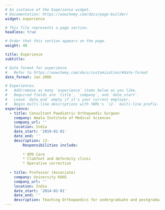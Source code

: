 ```yaml
---
# An instance of the Experience widget.
# Documentation: https://wowchemy.com/docs/page-builder/
widget: experience

# This file represents a page section.
headless: true

# Order that this section appears on the page.
weight: 40

title: Experience
subtitle:

# Date format for experience
#   Refer to https://wowchemy.com/docs/customization/#date-format
date_format: Jan 2006

# Experiences.
#   Add/remove as many `experience` items below as you like.
#   Required fields are `title`, `company`, and `date_start`.
#   Leave `date_end` empty if it's your current employer.
#   Begin multi-line descriptions with YAML's `|2-` multi-line prefix.
experience:
  - title: Consultant Paediatric Orthopaedic Surgeon
    company: Amala Institute of Medical Sciences
    company_url: ''
    location: India
    date_start: '2019-01-01'
    date_end: ''
    description: |2-
        Responsibilities include:
        
        * OPD Care
        * Clubfoot and deformity clinic
        * Operative correction
        
  - title: Professor (Associate)
    company: University KUHS
    company_url: ''
    location: India
    date_start: '2014-02-01'
    date_end: ''
    description: Teaching Orthopaedics for undergraduate and postgraduate Orthopaedic students.
---
```

